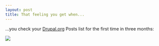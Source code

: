 ```yaml
---
layout: post
title: That feeling you get when...
---
```


...you check your [Drupal.org][1] Posts list for the first time in three months:

![][2]

[1]: https://www.drupal.org
[2]: http://cdn.images.postach.io/w600_b142749e69de512299928848e58043f6.png
